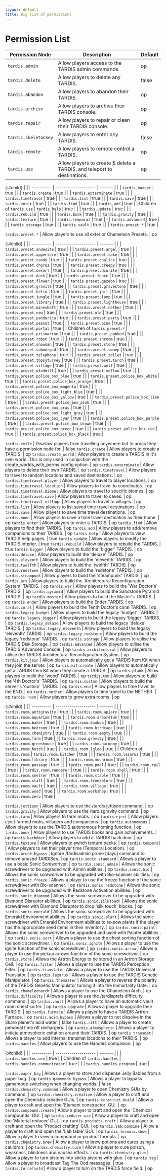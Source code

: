 ```yaml
---
layout: default
title: Big list of permissions
---
```


<style>
#child>tbody>tr>td,
#child>tbody>tr>th {
  border-top: none!important;
  border: 0px;
}
#child {
  margin-top: -53px;
  border-bottom: 1px solid #aaa;
  margin-bottom: 0px;
}
#child>tbody>tr>th {
  margin-top: 100px;
}
</style>

# Permission List

Permission Node | Description | Default
----- | ---- | ----
`tardis.admin` | Allow players access to the TARDIS admin commands. | op
`tardis.delete` | Allow players to delete any TARDIS. | false
`tardis.abandon` | Allow players to abandon their TARDIS. | op
`tardis.archive` | Allow players to archive their TARDIS console. | op
`tardis.repair` | Allow players to repair or clean their TARDIS console. | op
`tardis.skeletonkey` | Allow players to enter any TARDIS. | false
`tardis.remote` | Allow players to remote control a TARDIS. | op
`tardis.use` | Allow players to create & delete a TARDIS, and teleport to destinations. | op

{:#child}
|  |
| ---------- | -------------------- | ------- |
|            | `tardis.budget`      | true    |
|            | `tardis.create`      | true    |
|            | `tardis.exterminate`      | true    |
|            | `tardis.timetravel`      | true    |
|            | `tardis.list`      | true    |
|            | `tardis.save`      | true    |
|            | `tardis.enter`      | true    |
|            | `tardis.find`      | true    |
|            | `tardis.add`      | true    |
| Children of `tardis.use` | `tardis.help`      | true    |
|            | `tardis.update`      | true    |
|            | `tardis.rebuild`      | true    |
|            | `tardis.book`      | true    |
|            | `tardis.gravity`      | true    |
|            | `tardis.texture`      | true    |
|            | `tardis.temporal`      | true    |
|            | `tardis.advanced`      | true    |
|            | `tardis.storage`      | true    |
|            | `tardis.vault`      | true    |
|            | `tardis.preset.*`      | true    |

`tardis.preset.*` | Allow players to use all exterior Chameleon Presets. | op

{:#child}
|  |
| ---------- | -------------------- | ------- |
|            | `tardis.preset.andesite`      | true    |
|            | `tardis.preset.angel`      | true    |
|            | `tardis.preset.apperture`      | true    |
|            | `tardis.preset.cake`      | true    |
|            | `tardis.preset.candy`      | true    |
|            | `tardis.preset.chalice`      | true    |
|            | `tardis.preset.chorus`      | true    |
|            | `tardis.preset.creepy`      | true    |
|            | `tardis.preset.desert`      | true    |
|            | `tardis.preset.diorite`      | true    |
|            | `tardis.preset.duck`      | true    |
|            | `tardis.preset.fence`      | true    |
|            | `tardis.preset.flower`      | true    |
|            | `tardis.preset.gazebo`      | true    |
|            | `tardis.preset.granite`      | true    |
|            | `tardis.preset.gravestone`      | true    |
|            | `tardis.preset.helix`      | true    |
|            | `tardis.preset.jail`      | true    |
|            | `tardis.preset.jungle`      | true    |
|            | `tardis.preset.lamp`      | true    |
|            | `tardis.preset.library`      | true    |
|            | `tardis.preset.lighthouse`      | true    |
|            | `tardis.preset.mineshaft`      | true    |
|            | `tardis.preset.nether`      | true    |
|            | `tardis.preset.new`      | true    |
|            | `tardis.preset.old`      | true    |
|            | `tardis.preset.pandorica`      | true    |
|            | `tardis.preset.party`      | true    |
|            | `tardis.preset.peanut`      | true    |
|            | `tardis.preset.pine`      | true    |
|            | `tardis.preset.portal`      | true    |
| Children of `tardis.preset.*` | `tardis.preset.prismarine`      | true    |
|            | `tardis.preset.punked`      | true    |
|            | `tardis.preset.robot`      | true    |
|            | `tardis.preset.shroom`      | true    |
|            | `tardis.preset.snowman`      | true    |
|            | `tardis.preset.stone`      | true    |
|            | `tardis.preset.submerged`      | true    |
|            | `tardis.preset.swamp`      | true    |
|            | `tardis.preset.telephone`      | true    |
|            | `tardis.preset.toilet`      | true    |
|            | `tardis.preset.topsyturvey`      | true    |
|            | `tardis.preset.torch`      | true    |
|            | `tardis.preset.village`      | true    |
|            | `tardis.preset.well`      | true    |
|            | `tardis.preset.windmill`      | true    |
|            | `tardis.preset.yellow`      | true    |
|            | `tardis.preset.police_box_blue`      | true    |
|            | `tardis.preset.police_box_white`      | true    |
|            | `tardis.preset.police_box_orange`      | true    |
|            | `tardis.preset.police_box_magenta`      | true    |
|            | `tardis.preset.police_box_light_blue`      | true    |
|            | `tardis.preset.police_box_yellow`      | true    |
|            | `tardis.preset.police_box_lime`      | true    |
|            | `tardis.preset.police_box_pink`      | true    |
|            | `tardis.preset.police_box_gray`      | true    |
|            | `tardis.preset.police_box_light_gray`      | true    |
|            | `tardis.preset.police_box_cyan`      | true    |
|            | `tardis.preset.police_box_purple`      | true    |
|            | `tardis.preset.police_box_brown`      | true    |
|            | `tardis.preset.police_box_green`      | true    |
|            | `tardis.preset.police_box_red`      | true    |
|            | `tardis.preset.police_box_black`      | true    |

`tardis.exile` | Disallow players from travelling anywhere but to areas they have a permission node for. | false
`tardis.create` | Allow players to create a TARDIS. | op
`tardis.create_world` | Allow players to create a TARDIS in it's own world. This is only used in conjuction with the create_worlds_with_perms config option. | op
`tardis.exterminate` | Allow players to delete their own TARDIS. | op
`tardis.timetravel` | Allow players to travel to random locations and saved destinations. | op
`tardis.timetravel.player` | Allow players to travel to player locations. | op
`tardis.timetravel.location` | Allow players to travel to coordinates. | op
`tardis.timetravel.biome` | Allow players to travel to specific biomes. | op
`tardis.timetravel.cave` | Allow players to travel to caves. | op
`tardis.timetravel.village` | Allow players to travel to villages. | op
`tardis.list` | Allow players to list saved time travel destinations. | op
`tardis.save` | Allow players to save time travel destinations. | op
`tardis.home` | Allow players to save a time travel destination as their home. | op
`tardis.enter` | Allow players to enter a TARDIS. | op
`tardis.find` | Allow players to find their TARDIS. | op
`tardis.add` | Allow players to add/remove companions to their TARDIS. | op
`tardis.help` | Allow players to view TARDIS help pages. | true
`tardis.update` | Allow players to modify the TARDIS interior. | true
`tardis.rebuild` | Allow players to rebuild the TARDIS. | true
`tardis.bigger` | Allow players to build the 'bigger' TARDIS. | op
`tardis.deluxe` | Allow players to build the 'deluxe' TARDIS. | op
`tardis.eleventh` | Allow players to build the 'eleventh' TARDIS. | op
`tardis.twelfth` | Allow players to build the 'twelfth' TARDIS. | op
`tardis.redstone` | Allow players to build the 'redstone' TARDIS. | op
`tardis.steampunk` | Allow players to build the 'steampunk' TARDIS. | op
`tardis.ars` | Allow players to build the 'Architectural Reconfiguration System' TARDIS. | op
`tardis.war` | Allow players to build the 'War Doctor's' TARDIS. | op
`tardis.pyramid` | Allow players to build the Sandstone Pyramid TARDIS. | op
`tardis.master` | Allow players to build the Master's TARDIS. | op
`tardis.ender` | Allow players to build the Ender TARDIS. | op
`tardis.coral` | Allow players to build the Tenth Doctor's coral TARDIS. | op
`tardis.legacy_budget` | Allow players to build the legacy 'budget' TARDIS. | op
`tardis.legacy_bigger` | Allow players to build the legacy 'bigger' TARDIS. | op
`tardis.legacy_deluxe` | Allow players to build the legacy 'deluxe' TARDIS. | op
`tardis.legacy_eleventh` | Allow players to build the legacy 'eleventh' TARDIS. | op
`tardis.legacy_redstone` | Allow players to build the legacy 'redstone' TARDIS. | op
`tardis.storage` | Allow players to utilise the TARDIS Disk Storage. | op
`tardis.advanced` | Allow players to utilise the TARDIS Advanced Console. | op
`tardis.architectural` | Allow players to utilise the TARDIS Architectural Reconfiguration System. | op
`tardis.kit.join` | Allow players to automatically get a TARDIS Item Kit when they join the server. | op
`tardis.kit.create` | Allow players to automatically get a TARDIS Item Kit when they create a TARDIS. | op
`tardis.plank` | Allow players to build the 'wood' TARDIS. | op
`tardis.tom` | Allow players to build the '4th Doctor's' TARDIS. | op
`tardis.custom` | Allow players to build the server's 'custom' TARDIS. | op
`tardis.end` | Allow players to time travel to the END. | op
`tardis.nether` | Allow players to time travel to the NETHER. | op
`tardis.room` | Allow players to grow extra rooms. | op

{:#child}
|  |
| ---------- | -------------------- | ------- |
|            | `tardis.room.antigravity`      | true    |
|            | `tardis.room.apiary`      | true    |
|            | `tardis.room.aquarium`      | true    |
|            | `tardis.room.arboretum`      | true    |
|            | `tardis.room.baker`      | true    |
|            | `tardis.room.bamboo`      | true    |
|            | `tardis.room.bedroom`      | true    |
|            | `tardis.room.birdcage`      | true    |
|            | `tardis.room.chemistry`      | true    |
|            | `tardis.room.empty`      | true    |
|            | `tardis.room.farm`      | true    |
|            | `tardis.room.gravity`      | true    |
|            | `tardis.room.greenhouse`      | true    |
|            | `tardis.room.harmony`      | true    |
|            | `tardis.room.hutch`      | true    |
|            | `tardis.room.igloo`      | true    |
| Children of `tardis.room` | `tardis.room.kitchen`      | true    |
|            | `tardis.room.lazarus`      | true    |
|            | `tardis.room.library`      | true    |
|            | `tardis.room.mushroom`      | true    |
|            | `tardis.room.passage`      | true    |
|            | `tardis.room.pool`      | true    |
|            | `tardis.room.rail`      | true    |
|            | `tardis.room.renderer`      | true    |
|            | `tardis.room.shell`      | true    |
|            | `tardis.room.smelter`      | true    |
|            | `tardis.room.stable`      | true    |
|            | `tardis.room.stall`      | true    |
|            | `tardis.room.trenzalore`      | true    |
|            | `tardis.room.vault`      | true    |
|            | `tardis.room.village`      | true    |
|            | `tardis.room.wood`      | true    |
|            | `tardis.room.workshop`      | true    |
|            | `tardis.room.zero`      | true    |

`tardis.jettison` | Allow players to use the /tardis jettison command. | op
`tardis.gravity` | Allow players to use the /tardisgravity command. | op
`tardis.farm` | Allow players to farm mobs. | op
`tardis.eject` | Allow players eject farmed mobs, villagers and companions. | op
`tardis.autonomous` | Allow players to use the TARDIS autonomous homing function. | op
`tardis.book` | Allow players to use TARDIS books and gain achievements. | op
`tardis.backdoor` | Allow players to add a TARDIS back door. | op
`tardis.texture` | Allow players to switch texture packs. | op
`tardis.temporal` | Allow players to set their player time (Temporal Location). | op
`tardis.prune.bypass` | Ignore /tardisadmin prune [days] command to remove unused TARDISes. | op
`tardis.sonic.standard` | Allows a player to use a basic Sonic Screwdriver. | op
`tardis.sonic.admin` | Allows the sonic screwdriver to be upgraded with Admin abilities. | op
`tardis.sonic.bio` | Allows the sonic screwdriver to be upgraded with Bio-scanner abilities. | op
`tardis.sonic.freeze` | Allows a player to use the freeze function of the sonic screwdriver with Bio-scanner. | op
`tardis.sonic.redstone` | Allows the sonic screwdriver to be upgraded with Redstone Activation abilities. | op
`tardis.sonic.diamond` | Allows the sonic screwdriver to be upgraded with Diamond Disruptor abilities. | op
`tardis.sonic.silktouch` | Allows the sonic screwdriver with Diamond Disruptor to drop 'silk touch' blocks. | op
`tardis.sonic.emerald` | Allows the sonic screwdriver to be upgraded with Emerald Environment abilities. | op
`tardis.sonic.plant` | Allows the sonic screwdriver with Emerald Environment abilities to re-sow plants if the player has the appropriate seed items in their inventory. | op
`tardis.sonic.paint` | Allows the sonic screwdriver to be upgraded and used with Painter abilities.. | op
`tardis.sonic.sort` | Allows a player to use the chest sorting function of the sonic screwdriver. | op
`tardis.sonic.ignite` | Allows a player to use the ignite function of the sonic screwdriver. | op
`tardis.sonic.arrow` | Allows a player to use the pickup arrows function of the sonic screwdriver. | op
`tardis.store` | Allows the Artron Energy to be stored in an Artron Storage Cell. | op
`tardis.filter` | Allows a player to use the TARDIS Perception Filter. | op
`tardis.translate` | Allows a player to use the TARDIS Universal Translator. | op
`tardis.lazarus` | Allows a player to use the TARDIS Genetic Manipulator. | op
`tardis.themaster` | Allows a player to reverse the polarity of the TARDIS Genetic Manipulator turning it into the Immortality Gate. | op
`tardis.chameleonarch` | Allows a player to use the Chameleon Arch. | op
`tardis.difficulty` | Allows a player to use the /tardisprefs difficulty command. | op
`tardis.vault` | Allows a player to have an automatic vault room chest sorter. | op
`tardis.upgrade` | Allows a player to upgrade their TARDIS. | op
`tardis.furnace` | Allows a player to have a TARDIS Artron Furnace. | op
`tardis.acid.bypass` | Allows a player to not dissolve in the Skaro planet's acid water. | false
`tardis.rift` | Allows a player to create personal time rift rechargers. | op
`tardis.atmospheric` | Allows a player to initiate atmospheric exitation around their TARDIS. | op
`tardis.transmat` | Allows a player to add internal transmat locations to their TARDIS. | op
`tardis.handles` | Allow players to use the Handles companion. | op

{:#child}
|  |
| ---------- | -------------------- | ------- |
|            | `tardis.handles.use`      | true    |
| Children of `tardis.handles` | `tardis.handles.communicator`      | true    |
|            | `tardis.handles.program`      | true    |

`tardis.paper_bag` | Allows a player to store and dispense Jelly Babies from a paper bag. | op
`tardis.gamemode.bypass` | Allows a player to bypass gamemode switching when changing worlds. | false
`tardis.chemistry.command` | Allow a player to open Chemistry GUIs by command. | op
`tardis.chemistry.creative` | Allow a player to craft and open the Chemistry creative GUIs. | op
`tardis.construct.build` | Allow a player to craft and open the 'Element constructor' GUI. | op
`tardis.compound.create` | Allow a player to craft and open the 'Chemical compounds' GUI. | op
`tardis.reducer.use` | Allow a player to craft and open the 'Material reducer' GUI. | op
`tardis.products.craft` | Allow a player to craft and open the 'Product crafting' GUI. | op
`tardis.lab.combine` | Allow a player to craft and open the 'Lab table' GUI. | op
`tardis.formula.show` | Allow a player to view a compound or product formula. | op
`tardis.chemistry.brew` | Allow a player to brew potions and cures using a cauldron. | op
`tardis.chemistry.cure` | Allow a player to cure poison, weakness, blindness and nausea effects. | op
`tardis.chemistry.glue` | Allow a player to turn pistons into sticky pistons with glue. | op
`tardis.tag` | Allow a player to broadcast Tag The Ood messages. | true
`tardis.forcefield` | Allow a player to turn on the TARDIS force field. | op

